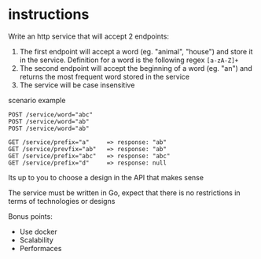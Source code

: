 # instructions

Write an http service that will accept 2 endpoints:

1. The first endpoint will accept a word (eg. "animal", "house") and store it in the service. Definition for a word is the following regex `[a-zA-Z]+`
2. The second endpoint will accept the beginning of a word (eg. "an") and returns the most frequent word stored in the service
3. The service will be case insensitive

scenario example
```
POST /service/word="abc"
POST /service/word="ab"
POST /service/word="ab"

GET /service/prefix="a"     => response: "ab"
GET /service/prevfix="ab"   => response: "ab"
GET /service/prefix="abc"   => response: "abc"
GET /service/prefix="d"     => response: null
```
Its up to you to choose a design in the API that makes sense

The service must be written in Go, expect that there is no restrictions in terms of technologies or designs

Bonus points:
- Use docker
- Scalability
- Performaces

